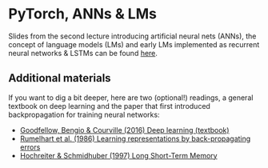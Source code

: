 # PyTorch, ANNs & LMs

Slides from the second lecture introducing artificial neural nets (ANNs), the concept of language models (LMs) and early LMs implemented as recurrent neural networks & LSTMs can be found [here](https://github.com/CogSciPrag/Understanding-LLMs-course/tree/main/understanding-llms/lectures/slides/02-PyTorch-ANNs-RNNs.pdf).

## Additional materials

If you want to dig a bit deeper, here are two (optional!) readings, a general textbook on deep learning and the paper that first introduced backpropagation for training neural networks:

* [Goodfellow, Bengio & Courville (2016) Deep learning (textbook)](https://www.deeplearningbook.org/)
* [Rumelhart et al. (1986) Learning representations by back-propagating errors](https://www.nature.com/articles/323533a0)
* [Hochreiter & Schmidhuber (1997) Long Short-Term Memory](https://deeplearning.cs.cmu.edu/S23/document/readings/LSTM.pdf)
